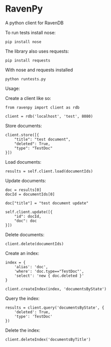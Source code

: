 RavenPy
=======

A python client for RavenDB

To run tests install nose:

    pip install nose

The library also uses requests:

	pip install requests

With nose and requests installed

	python runtests.py


Usage:

Create a client like so:

	from ravenpy import client as rdb

	client = rdb('localhost', 'test', 8080)

Store documents:

	client.store([{
        "title": "test document",
        "deleted": True,
        "type": "TestDoc"
    }])

Load documents:

	results = self.client.load(documentIds)

Update documents:

    doc = results[0]
    docId = documentIds[0]

    doc["title"] = "test document update"

    self.client.update([{
        "id": docId,
        "doc": doc
    }])

Delete documents:

 	client.delete(documentIds)

Create an index:

	index = {
		'alias': 'doc',
		'where': 'doc.type=="TestDoc"',
		'select': 'new { doc.deleted }'
	}

    client.createIndex(index, 'documentsByState')

Query the index:

	results = client.query('documentsByState', {
		'deleted': True,
		'type': 'TestDoc'
	})

Delete the index:

	client.deleteIndex('documentsByTitle')